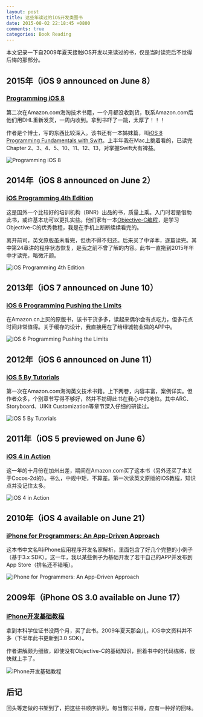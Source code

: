 ```yaml
---
layout: post
title: 这些年读过的iOS开发类图书
date: 2015-08-02 22:18:45 +0800
comments: true
categories: Book Reading
---
```

本文记录一下自2009年夏天接触iOS开发以来读过的书，仅是当时读完后不觉得后悔的那部分。

<!--more-->

## 2015年（iOS 9 announced on June 8）
### [Programming iOS 8](http://book.douban.com/subject/26279783/)
第二次在Amazon.com海淘技术书籍，一个月都没收到货，联系Amazon.com后他们用DHL重新发货，一周内收到。拿到书吓了一跳，太厚了！！！

作者是个博士，写的东西比较深入。该书还有一本姊妹篇，叫[iOS 8 Programming Fundamentals with Swift](http://book.douban.com/subject/25929842/)。上半年我在Mac上挑着看的，已读完Chapter 2、3、4、5、10、11、12、13，对掌握Swift大有裨益。

![Programming iOS 8](https://img3.doubanio.com/lpic/s28069906.jpg)

## 2014年（iOS 8 announced on June 2）
### [iOS Programming 4th Edition](http://book.douban.com/subject/26287812/)
这是国外一个比较好的培训机构（BNR）出品的书，质量上乘。入门时若是借助此书，或许基本功可以更扎实些。他们家有一本[Objective-C编程](http://book.douban.com/subject/19962787/)，是学习Objective-C的优秀教程，我是在手机上断断续续看完的。

离开前司，英文原版虽未看完，但也不得不归还。后来买了中译本，逐篇读完。其中第24章讲的程序状态恢复，是我之前不曾了解的内容。此书一直拖到2015年年中才读完，略微汗颜。

![iOS Programming 4th Edition](http://img3.douban.com/lpic/s27970290.jpg)

## 2013年（iOS 7 announced on June 10）
### [iOS 6 Programming Pushing the Limits](http://book.douban.com/subject/12890783/)
在Amazon.cn上买的原版书，该书干货多多，读起来偶尔会有点吃力，但多花点时间非常值得。关于缓存的设计，我直接用在了给绿城物业做的APP中。

![iOS 6 Programming Pushing the Limits](http://img3.douban.com/lpic/s24216653.jpg)

## 2012年（iOS 6 announced on June 11）
### [iOS 5 By Tutorials](http://book.douban.com/subject/10750982/)
第一次在Amazon.com海淘英文技术书籍。上下两卷，内容丰富，案例详实。但作者众多，个别章节写得不够好，然并不妨碍此书在我心中的地位。其中ARC、Storyboard、UIKit Customization等章节深入仔细的研读过。

![iOS 5 By Tutorials](http://img3.douban.com/lpic/s9117190.jpg)

## 2011年（iOS 5 previewed on June 6）
### [iOS 4 in Action](http://book.douban.com/subject/6697217/)
这一年的十月份在加州出差，期间在Amazon.com买了这本书（另外还买了本关于Cocos-2d的）。书么，中规中矩，不算差。第一次读英文原版的iOS教程，知识点并没记住太多。

![iOS 4 in Action](http://img3.douban.com/lpic/s6752591.jpg)

## 2010年（iOS 4 available on June 21）
### [iPhone for Programmers: An App-Driven Approach](http://book.douban.com/subject/4886880/)
这本书中文名叫iPhone应用程序开发名家解析，里面包含了好几个完整的小例子（基于3.x SDK）。这一年，我以某些例子为基础开发了若干自己的APP并发布到App Store（排名还不错哦）。

![iPhone for Programmers: An App-Driven Approach](http://img3.douban.com/lpic/s4529615.jpg)

## 2009年（iPhone OS 3.0 available on June 17）
### [iPhone开发基础教程](http://book.douban.com/subject/3604295/)
拿到本科学位证书没两个月，买了此书。2009年夏天那会儿，iOS中文资料并不多（下半年此书更新到3.0 SDK）。

作者讲解颇为细致，即使没有Objective-C的基础知识，照着书中的代码练练，很快就上手了。

![iPhone开发基础教程](https://img3.doubanio.com/lpic/s3664046.jpg)

## 后记
回头等定做的书架到了，把这些书顺序排列。每当瞥过书脊，应有一种好的回味。
